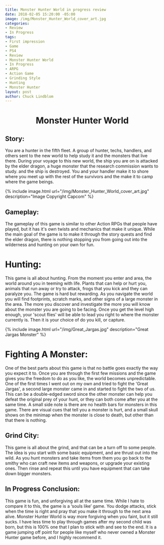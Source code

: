```yaml
---
title: Monster Hunter World in progress review
date: 2018-02-05 15:20:00 -05:00
image: /img/Monster_Hunter_World_cover_art.jpg
categories:
- Review
- In Progress
tags:
- First impression
- Game
- PS4
- Review
- Monster Hunter World
- In Progress
- ARPG
- Action Game
- Grinding Style
- Hunting
- Monster Hunter
layout: post
author: Chuck Lindblom
---
```


<h1 style="text-align: center;">
  Monster Hunter World
</h1>

## Story:

You are a hunter in the fifth fleet. A group of hunter, techs, handlers, and others sent to the new world to help study it and the monsters that live there. During your voyage to this new world, the ship you are on is attacked by the elder dragon, a huge monster that the research commission wants to study. and the ship is destroyed. You and your handler make it to shore where you meet up with the rest of the survivors and the make it to camp where the game beings.

{% include image.html url="/img/Monster_Hunter_World_cover_art.jpg" description="Image Copyright Capcom" %}

## Gameplay:

The gameplay of this game is similar to other Action RPGs that people have played, but it has it's own twists and mechanics that make it unique. While the main goal of the game is to make it through the story quests and find the elder dragon, there is nothing stopping you from going out into the wilderness and hunting on your own for fun.

# Hunting:

This game is all about hunting. From the moment you enter and area, the world around you in teeming with life. Plants that can help or hurt you, animals that run away or try to attack, frogs that you kick and they can paralyze you. The game is hard but rewarding. As you navigate the world you will find footprints, scratch marks, and other signs of a large monster in the area. The more you discover and investigate the more you will know about the monster you are going to be facing. Once you get the level high enough, your 'scout flies' will be able to lead you right to where the monster currently is. Then it is your choice of do you kill, or capture.

{% include image.html url="/img/Great_Jargas.jpg" description="Great Jargas Monster" %}

# Fighting A Monster:

One of the best parts about this game is that no battle goes exactly the way you expect it to. Once you are through the first few missions and the game gives you the freedom to do as you like, the world becomes unpredictable. One of the first times I went out on my own and tried to fight the 'Great Jargas', a second large monster came in and started to fight the two of us. This can be a double-edged sword since the other monster can help you defeat the original prey of your hunt, or they can both come after you at the same time. A small side note is there are no health bars for monsters in this game. There are visual cues that tell you a monster is hurt, and a small skull shows on the minimap when the monster is close to death, but other than that there is nothing.

## Grind City:

This game is all about the grind, and that can be a turn off to some people. The idea is you start with some basic equipment, and are thrust out into the wild. As you hunt monsters and take items from them you go back to the smithy who can craft new items and weapons, or upgrade your existing ones. Then rinse and repeat this until you have equipment that can take down bigger monsters.

## In Progress Conclusion:

This game is fun, and unforgiving all at the same time. While I hate to compare it to this, the game is a ‘souls like’ game. You dodge attacks, stick when the time is right and pray that you make it through to the next area alive. Monster Hunter World is way more forgiving when you faint, but it still sucks. I have less time to play through games after my second child was born, but this is 100% one that I plan to stick with and see to the end. It is a game jumping off point for people like myself who never owned a Monster Hunter game before, and I highly recommend it.
